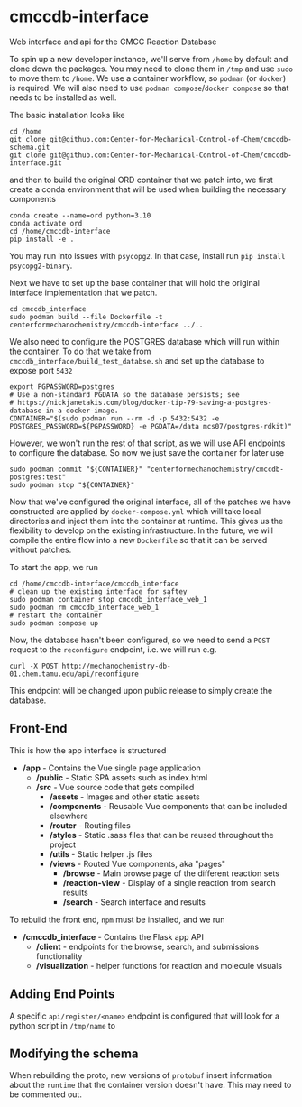 # cmccdb-interface
Web interface and api for the CMCC Reaction Database

To spin up a new developer instance, we'll serve from `/home` by default and clone down the packages.
You may need to clone them in `/tmp` and use `sudo` to move them to `/home`.
We use a container workflow, so `podman` (or `docker`) is required.
We will also need to use `podman compose`/`docker compose` so that needs to be installed as well.

The basic installation looks like

```commandline
cd /home
git clone git@github.com:Center-for-Mechanical-Control-of-Chem/cmccdb-schema.git
git clone git@github.com:Center-for-Mechanical-Control-of-Chem/cmccdb-interface.git
```

and then to build the original ORD container that we patch into, we first create a conda environment 
that will be used when building the necessary components

```commandline
conda create --name=ord python=3.10
conda activate ord
cd /home/cmccdb-interface
pip install -e .
```

You may run into issues with `psycopg2`. In that case, install run `pip install psycopg2-binary`.

Next we have to set up the base container that will hold the original interface implementation that we patch.

```commandline
cd cmccdb_interface
sudo podman build --file Dockerfile -t centerformechanochemistry/cmccdb-interface ../..
```

We also need to configure the POSTGRES database which will run within the container. 
To do that we take from `cmccdb_interface/build_test_databse.sh` and set up the database to expose port `5432`

```commandline
export PGPASSWORD=postgres
# Use a non-standard PGDATA so the database persists; see
# https://nickjanetakis.com/blog/docker-tip-79-saving-a-postgres-database-in-a-docker-image.
CONTAINER="$(sudo podman run --rm -d -p 5432:5432 -e POSTGRES_PASSWORD=${PGPASSWORD} -e PGDATA=/data mcs07/postgres-rdkit)"
```

However, we won't run the rest of that script, as we will use API endpoints to configure the database.
So now we just save the container for later use

```
sudo podman commit "${CONTAINER}" "centerformechanochemistry/cmccdb-postgres:test"
sudo podman stop "${CONTAINER}"
```

Now that we've configured the original interface, all of the patches we have constructed are applied by `docker-compose.yml`
which will take local directories and inject them into the container at runtime.
This gives us the flexibility to develop on the existing infrastructure.
In the future, we will compile the entire flow into a new `Dockerfile` so that it can be served without patches.

To start the app, we run

```commandline
cd /home/cmccdb-interface/cmccdb_interface
# clean up the existing interface for saftey
sudo podman container stop cmccdb_interface_web_1
sudo podman rm cmccdb_interface_web_1
# restart the container
sudo podman compose up
```

Now, the database hasn't been configured, so we need to send a `POST` request to the `reconfigure` endpoint, i.e.
we will run e.g.

```commandline
curl -X POST http://mechanochemistry-db-01.chem.tamu.edu/api/reconfigure
```

This endpoint will be changed upon public release to simply create the database.

## Front-End

This is how the app interface is structured

- **/app** - Contains the Vue single page application
  - **/public** - Static SPA assets such as index.html
  - **/src** - Vue source code that gets compiled
    - **/assets** - Images and other static assets
    - **/components** - Reusable Vue components that can be included elsewhere
    - **/router** - Routing files
    - **/styles** - Static .sass files that can be reused throughout the project
    - **/utils** - Static helper .js files
    - **/views** - Routed Vue components, aka "pages"
      - **/browse** - Main browse page of the different reaction sets
      - **/reaction-view** - Display of a single reaction from search results
      - **/search** - Search interface and results

To rebuild the front end, `npm` must be installed, and we run

- **/cmccdb_interface** - Contains the Flask app API
  - **/client** - endpoints for the browse, search, and submissions functionality
  - **/visualization** - helper functions for reaction and molecule visuals

## Adding End Points

A specific `api/register/<name>` endpoint is configured that will look for a python script in `/tmp/name` to

## Modifying the schema

When rebuilding the proto, new versions of `protobuf` insert information about the `runtime` that the container version
doesn't have. This may need to be commented out.